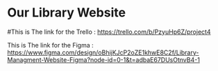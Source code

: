 # Our Library Website

#This is The link for the Trello : https://trello.com/b/PzyuHp6Z/project4

This is The link for the Figma : https://www.figma.com/design/oBhijKJcP2oZE1khwE8C2f/Library-Managment-Website-Figma?node-id=0-1&t=adbaE67DUsOtnvB4-1
